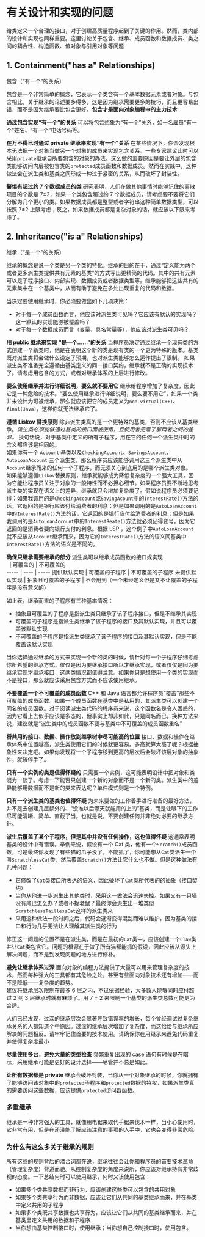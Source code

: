 # 有关设计和实现的问题

给类定义一个合理的接口，对于创建高质量程序起到了关键的作用。然而，类内部的设计和实现也同样重要。这里讨论关于包含、继承、成员函数和数据成员、类之间的耦合性、构造函数、值对象与引用对象等问题

##  1. Containment("has a" Relationships)

包含（“有一个”的关系）

包含是一个非常简单的概念，它表示一个类含有一个基本数据元素或者对象。与包含相比，关于继承的论述要多得多，这是因为继承需要更多的技巧，而且更容易出错，而不是因为继承要比包含更好。**包含才是面向对象编程中的主力技术**

**通过包含实现“有一个”的关系** 可以将包含想象为“有一个”关系，如一名雇员“有一个”姓名、“有一个”电话号码等。

**在万不得已时通过 private 继承来实现“有一个”关系** 在某些情况下，你会发现根本无法把一个对象当做另一个对象的成员来实现包含关系。一些专家建议此时可以采用`private`继承自所要包含的对象的办法。这么做的主要原因是要让外层的包含类能够访问内层被包含类的`protected`成员函数和数据成员。然而在实践中，这种做法会在派生类和基类之间形成一种过于紧密的关系，从而破坏了封装性。

**警惕有超过约 7 个数据成员的类** 研究表明，人们在做其他事情时能够记住的离散项目的个数是 7±2，如果一个类包含超过约 7 个数据成员，请考虑要不要将它们分解为几个更小的类。如果数据成员都是整型或者字符串这种简单数据类型，可以按照 7±2 上限考虑；反之，如果数据成员都是复杂对象的话，就应该以下限来考虑了。

## 2. Inheritance("is a" Relationships)

继承（“是一个”的关系）

继承的概念是说一个类是另一个类的特化。继承的目的在于，通过“定义能为两个或者更多派生类提供共有元素的基类”的方式写出更精简的代码。其中的共有元素可以是子程序接口、内部实现、数据成员或者数据类型等。继承能够把这些共有的元素集中在一个基类中，从而有助于避免在多处出现重复的代码和数据。

当决定要使用继承时，你必须要做出如下几项决策：
- 对于每一个成员函数而言，他应该对派生类可见吗？它应该有默认的实现吗？这一默认的实现能够被覆盖吗？
- 对于每一个数据成员而言（变量、具名常量等），他应该对派生类可见吗？

**用 public 继承来实现 “是一个......”的关系** 当程序员决定通过继承一个现有类的方式创建一个新类时，他是在表明这个新的类是现有类的一个更为特殊的版本。基类既对派生类将会做什么设定了预期，也对派生类能够怎么运作提出了限制。  如果派生类不准备完全遵循由基类定义的同一接口契约，继承就不是正确的实现技术了。请考虑用包含的方式，或者对继承体系的上层进行修改。

**要么使用继承并进行详细说明，要么就不要用它** 继承给程序增加了复杂度，因此它是一种危险的技术。“要么使用继承进行详细说明，要么要不用它”，如果一个类并未设计为可被继承，那么就应该把它的成员定义为`non-virtual(C++)`、`final(Java)`，这样你就无法继承它了。

**遵循 Liskov 替换原则** 除非派生类真的是一个更特殊的基类，否则不应该从基类继承。*派生类必须能够通过基类的接口而被使用，且使用者无需了解两者之间的差异。* 换句话说，对于基类中定义的所有子程序，用在它的任何一个派生类中时的含义都应该是相同的。  
如果你有一个 `Account` 基类以及`CheckingAccount`、`SavingsAccount`、`AutoLoanAccount` 三个派生类，那么程序员应该能够调用这三个派生类中从`Account`继承而来的任何一个子程序，而无须关心到底用的是哪个派生类对象。  
如果能够遵循`Liskov`替换原则，继承就能够成为降低复杂度的一个强大工具，因为它能让程序员关注于对象的一般特性而不必担心细节。如果程序员要不断地思考派生类的实现在语义上的差异，继承就只会增加复杂度了。假如说程序员必须要记得：如果我调用的是`CheckingAccount`或`SavingAcount`中的`InterestRate()`方法的话，它返回的是银行应该付给消费者的利息；但是如果调用的是`AutoLoanAccount`中的`InterestRate()`方法的话，它返回的是银行应付给消费者的利息；但是如果我调用的是`AutoLoanAccount`中的`InterestReate()`方法就必须记得变号，因为它返回的是消费者要向银行支付的利息。根据 LSP ，这个例子中`AutoLoanAccount`就不应该从`Account`继承而来，因为它的`InterestRate()`方法的语义同基类中`InterestRate()`方法的语义是不同的。

**确保只继承需要继承的部分** 派生类可以继承成员函数的接口或实现  
  &nbsp; | 可覆盖的 | 不可覆盖的  
----- | ---- | -----
提供默认实现 | 可覆盖的子程序 | 不可覆盖的子程序
未提供默认实现 | 抽象且可覆盖的子程序 | 不会用到（一个未经定义但是又不让覆盖的子程序是没有意义的）

如上表，继承而来的子程序有三种基本情况：
- 抽象且可覆盖的子程序是指派生类只继承了该子程序接口，但是不继承其实现
- 可覆盖的子程序是指派生类继承了该子程序的接口及其默认实现，并且可以覆盖该默认实现
- 不可覆盖的子程序是指派生类继承了该子程序的接口及其默认实现，但是不能覆盖该默认实现

当你选择通过继承的方式来实现一个新的类的时候，请针对每一个子程序仔细考虑你所希望的继承方式。仅仅是因为要继承接口所以才继承实现，或者仅仅是因为要继承实现才继承接口，这两类情况都值得注意。如果你只是想使用一个类的实现而不是接口，那么就应该采用包含方式而不应该使用继承。

**不要覆盖一个不可覆盖的成员函数** C++ 和 Java 语言都允许程序员“覆盖”那些不可覆盖的成员函数。如果一个成员函数在基类中是私用的，其派生类可以创建一个同名的成员函数。对于阅读派生类代码的程序员来说，这个函数名是令人困惑的，因为它看上去似乎应该是多态的，但事实上却非如此，只是同名而已。换种方法来说，建议就是“派生类中的成员函数不要与基类中不可覆盖的成员函数重名”

**将共用的接口、数据、操作放到继承树中尽可能高的位置** 接口、数据和操作在继承体系中位置越高，派生类使用它们的时候就更容易。多高就算太高了呢？根据抽象性来决定吧。如果你发现将一个子程序移到更高的层次后会破坏该层对象的抽象性，就该停手了。

**只有一个实例的类是值得怀疑的** 只需要一个实例，这可能表明设计中把对象和类混为一谈了。考虑一下能否只创建一个新的对象而不是一个新的类。派生类中的差异能够用数据而不是新的类来表达呢？单件模式则是一个特例。

**只有一个派生类的基类也值得怀疑** 为未来要做的工作着手进行准备的最好方法，并不是去创建几层额外的、“没准以后哪天就能用的上的”基类，而是让眼下的工作尽可能清晰、简单、直截了当。也就是说，不要创建任何并非绝对必要的继承方针。

**派生后覆盖了某个子程序，但是其中并没有任何操作，这也值得怀疑** 这通常表明基类的设计中有错误。举例来说，假设有一个 Cat 类，他有一个`Scratch()`成员函数，可是最终你发现了有些猫的爪子没了，不能抓了，你可能想从`Cat`类派生一个叫`ScratchlessCat`类，然后覆盖`Scratch()`方法让它什么也不做。但是这种做法有几种问题：
- 它修改了`Cat`类接口所表达的语义，因此破坏了`Cat`类所代表的的抽象（接口契约）
- 当你从他进一步派生出其他类时，采用这一做法会迅速失控。如果又有一只猫没有尾巴怎么办？或者不捉老鼠？最终你会派生出一堆类似`ScratchlessTaillessCat`这样的派生类来
- 采用这种做法一段时间之后，代码会逐渐变得混乱而难以维护，因为基类的接口和行为几乎无法让人理解其派生类的行为

修正这一问题的位置不是在派生类，而是在最初的`Cat`类中，应该创建一个`Claw`类并让`Cat`类包含它。问题的根源在于做了所有猫都能抓的假设，因此应该从源头上解决问题，而不是到发现问题的地方进行修补。

**避免让继承体系过深** 面向对象的编程方法提供了大量可以用来管理复杂度的技术，然而每种强大的工具都有其危险之处，甚至有些面向对象技术还有增加——而不是降低——复杂度的趋势。  
建议将继承层次限制在最多 6 层之内，不过依据经验，大多数人能够同时应付超过 2 到 3 层继承时就有麻烦了。用 7 ± 2 来限制一个基类的派生类总数可能更为合适。

人们已经发现，过深的继承层次会显著导致错误率的增长，每个曾经调试过复杂继承关系的人都知道个中原因。过深的继承层次增加了复杂度，而这恰恰与继承所应解决的问题相反。请牢牢记住首要的技术使用。请确保你在用继承来避免代码重复并使得复杂度最小

**尽量使用多台，避免大量的类型检查** 频繁重复出现的 case 语句有时候是在暗示，采用继承可能是更好的设计选择——尽管并不总是如此。

**让所有数据都是 private** 继承会破坏封装，当你从一个对象继承的时候，你就拥有了能够访问该对象中的`protected`子程序和`protected`数据的特权，如果派生类真的需要访问这些数据，应该提供`protected`访问器函数。

### 多重继承

继承是一种非常强大的工具，就像用电锯来取代手锯来伐木一样，当小心使用时，它非常有用，但是在还没能了解应该注意的事项的人手中，它也会变得非常危险。

### 为什么有这么多关于继承的规则

所有这些的规则背后的潜台词都在说，继承往往会让你和程序员的首要技术革命（管理复杂度）背道而驰。从控制复杂度的角度来说所，你应该对继承持有非常歧视的态度。一下总结何时可以使用继承，何时又该使用包含：
- 如果多个类共享数据而非行为，应该创建这些类可以包含的共用对象
- 如果多个类共享行为而非数据，应该让它们从共同的基类继承而来，并在基类中定义共用的子程序
- 如果多个类既共享数据也共享行为，应该让它们从共同的基类继承而来，并在基类里定义共用的数据和子程序
- 当你想由基类控制接口时，使用继承；当你想自己控制接口时，使用包含。


